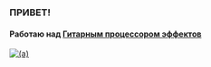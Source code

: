 ### ПРИВЕТ!

#### Работаю над [Гитарным процессором эффектов](https://github.com/KOTERATOR/BiT-Pedal)

[![(а)](https://github-readme-stats.vercel.app/api?username=KOTERATOR&theme=dracula)](https://github.com/anuraghazra/github-readme-stats)
